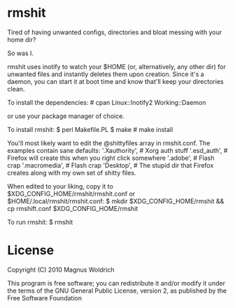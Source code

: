 rmshit
==========================================

Tired of having unwanted configs, directories and bloat messing with your home
dir?

So was I.

rmshit uses inotify to watch your $HOME (or, alternatively, any other dir) for
unwanted files and instantly deletes them upon creation.
Since it's a daemon, you can start it at boot time and know that'll keep your
directories clean.


To install the dependencies:
    # cpan Linux::Inotify2 Working::Daemon

or use your package manager of choice.

To install rmshit:
    $ perl Makefile.PL
    $ make
    # make install

You'll most likely want to edit the @shittyfiles array in rmshit.conf.
The examples contain sane defaults:
    '.Xauthority',  # Xorg auth stuff
    '.esd_auth',    # Firefox will create this when you right click somewhere
    '.adobe',       # Flash crap
    '.macromedia',  # Flash crap
    'Desktop',      # The stupid dir that Firefox creates
along with my own set of shitty files.

When edited to your liking, copy it to $XDG_CONFIG_HOME/rmshit/rmshit.conf or
$HOME/.local/rmshit/rmshit.conf:
    $ mkdir $XDG_CONFIG_HOME/rmshit && cp rmshift.conf $XDG_CONFIG_HOME/rmshit

To run rmshit:
    $ rmshit

License
=======
Copyright (C) 2010 Magnus Woldrich

This program is free software; you can redistribute it and/or modify it under
the terms of the GNU General Public License, version 2, as published by the
Free Software Foundation
